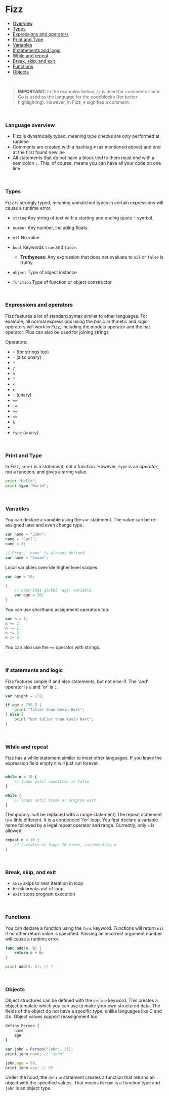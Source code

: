 # **Fizz**

- [Overview](#overview)
- [Types](#types)
- [Expressions and operators](#expr)
- [Print and Type](#prt)
- [Variables](#var)
- [If statements and logic](#if)
- [While and repeat](#while)
- [Break, skip, and exit](#break)
- [Functions](#func)
- [Objects](#obj)

<br>

> **IMPORTANT:**
> In the examples below, `//` is used for comments since Go is used as the language for the codeblocks (for better highlighting). However, in Fizz, `#` signifies a comment.

<br>

### <a id="overview"></a> **Language overview**

- Fizz is dynamically typed, meaning type checks are only performed at runtime
- Comments are created with a hashtag `#` (as mentioned above) and end at the first found newline
- All statements that do not have a block tied to them must end with a semicolon `;`. This, of course, means you can have all your code on one line

<br>

### <a id="types"></a> **Types**

Fizz is strongly typed, meaning unmatched types in certain expressions will cause a runtime error.

- `string` Any string of text with a starting and ending quote `"` symbol.

- `number` Any number, including floats.

- `nil` No value.

- `bool` Keywords `true` and `false`.

  - **Truthyness**: Any expression that does not evaluate to `nil` or `false` is truthy.

- `object` Type of object instance

- `function` Type of function or object constructor

<br>

### <a id="expr"></a> **Expressions and operators**

Fizz features a lot of standard syntax similar to other languages. For example, all normal expressions using the basic arithmetic and logic operators will work in Fizz, including the modulo operator and the hat operator. Plus can also be used for joining strings.

Operators:

- `+` (for strings too)
- `-` (also unary)
- `*`
- `/`
- `%`
- `^`
- `<`
- `>`
- `!` (unary)
- `==`
- `!=`
- `>=`
- `<=`
- `&`
- `:`
- `type` (unary)

<br>

### <a id="prt"></a> **Print and Type**

In Fizz, `print` is a _statement_, not a function. However, `type` is an _operator_, not a function, and gives a string value.

```go
print "Hello";
print type "World";
```

<br>

### <a id="var"></a> **Variables**

You can declare a variable using the `var` statement. The value can be re-assigned later and even change type.

```go
var name = "John";
name = "Carl";
name = 3;

// Error, 'name' is already defined
var name = "Susan";
```

Local variables override higher level scopes:

```go
var age = 10;

{
	// Overrides global 'age' variable
	var age = 20;
}
```

You can use shorthand assignment operators too:

```go
var n = 1;
n += 2;
n -= 2;
n *= 2;
n /= 2;
```

You can also use the `+=` operator with strings.

<br>

### <a id="if"></a> **If statements and logic**

Fizz features simple if and else statements, but not else-if. The 'and' operator is `&` and 'or' is `:`.

```go
var height = 172;

if age > 158.8 {
    print "Taller than Kevin Hart";
} else {
    print "Not taller than Kevin Hart";
}
```

<br>

### <a id="while"></a> **While and repeat**

Fizz has a while statement similar to most other languages. If you leave the expression field empty it will just run forever.

```js

while n < 10 {
    // loops until condition is false
}

while {
    // loops until break or program exit
}
```

(Temporary: will be replaced with a range statement) The repeat statement is a little different. It is a condenced 'for' loop. You first declare a variable name followed by a legal repeat operator and range. Currently, only `<` is allowed.

```go
repeat n < 10 {
    // (creates n) loops 10 times, incrementing n
}
```

<br>

### <a id="break"></a> **Break, skip, and exit**

- `skip` skips to next iteration in loop
- `break` breaks out of loop
- `exit` stops program execution

<br>

### <a id="func"></a> **Functions**

You can declare a function using the `func` keyword. Functions will return `nil` if no other return value is specified. Passing an incorrect argument number will cause a runtime error.

```go
func add(a, b) {
    return a + b;
}

print add(5, 2); // 7
```

<br>

### <a id="obj"></a> **Objects**

Object structures can be defined with the `define` keyword. This creates a object template which you can use to make your own structured data. The fields of the object do not have a specific type, unlike languages like C and Go. Object values support reassignment too.

```js
define Person {
    name
    age
}

var john = Person("John", 31);
print john.name; // "John"

john.age = 99;
print john.age; // 99
```

Under the hood, the `define` statement creates a function that returns an object with the specified values. That means `Person` is a function type and `john` is an object type.
